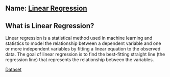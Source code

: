 ## Name: [Linear Regression](LR/LinearRegression.ipynb)

## What is Linear Regression?
Linear regression is a statistical method used in machine learning and statistics to model the relationship between a dependent variable and one or more independent variables by fitting a linear equation to the observed data. The goal of linear regression is to find the best-fitting straight line (the regression line) that represents the relationship between the variables.

[Dataset](https://github.com/codebasics/py/blob/master/ML/1_linear_reg/Exercise/canada_per_capita_income.csv)